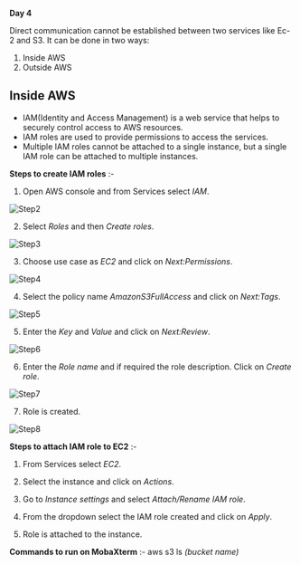 **Day 4**

Direct communication cannot be established between two services like Ec-2 and S3.
It can be done in two ways:
1. Inside AWS 
2. Outside AWS

## Inside AWS
* IAM(Identity and Access Management) is a web service that helps to securely control access to AWS resources.
* IAM roles are used to provide permissions to access the services.
* Multiple IAM roles cannot be attached to a single instance, but a single IAM role can be attached to multiple instances.

**Steps to create IAM roles** :-
1. Open AWS console and from Services select *IAM*.

![Step2](https://user-images.githubusercontent.com/63635471/81144274-5528f980-8f91-11ea-8d6f-9c26acc38bd8.png)

2. Select *Roles* and then *Create roles*.

![Step3](https://user-images.githubusercontent.com/63635471/81144275-565a2680-8f91-11ea-8b62-49db1747c249.png)

3. Choose use case as *EC2* and click on *Next:Permissions*.

![Step4](https://user-images.githubusercontent.com/63635471/81144283-58bc8080-8f91-11ea-9518-fec67f24ed81.PNG)

4. Select the policy name *AmazonS3FullAccess* and click on *Next:Tags*.

![Step5](https://user-images.githubusercontent.com/63635471/81144302-6114bb80-8f91-11ea-9794-9ebc00aa3655.PNG)

5. Enter the *Key* and *Value* and click on *Next:Review*.

![Step6](https://user-images.githubusercontent.com/63635471/81144311-63771580-8f91-11ea-8e65-fed325600f77.PNG)

6. Enter the *Role name* and if required the role description. Click on *Create role*.

![Step7](https://user-images.githubusercontent.com/63635471/81144318-670a9c80-8f91-11ea-9f32-c044b218c928.PNG)

7. Role is created.

![Step8](https://user-images.githubusercontent.com/63635471/81144326-696cf680-8f91-11ea-923f-4e699c2ee896.PNG)


**Steps to attach IAM role to EC2** :-
1. From Services select *EC2*.
2. Select the instance and click on *Actions*.

3. Go to *Instance settings* and select *Attach/Rename IAM role*.

4. From the dropdown select the IAM role created and click on *Apply*.

5. Role is attached to the instance.


**Commands to run on MobaXterm** :-
aws s3 ls *(bucket name)*
